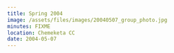 ```yaml
---
title: Spring 2004
image: /assets/files/images/20040507_group_photo.jpg
minutes: FIXME
location: Chemeketa CC
date: 2004-05-07
---
```


